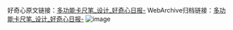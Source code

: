 好奇心原文链接：[多功能卡尺笔_设计_好奇心日报-](https://www.qdaily.com/articles/2801.html)
WebArchive归档链接：[多功能卡尺笔_设计_好奇心日报-](http://web.archive.org/web/20190623151442/https://www.qdaily.com/articles/2801.html)
![image](http://ww3.sinaimg.cn/large/007d5XDply1g3v6kysh1ij30u038znbe)